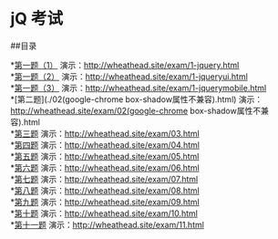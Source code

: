 # jQ 考试

##目录

*[第一题（1）](./1-jquery.html)  演示：http://wheathead.site/exam/1-jquery.html<br>
*[第一题（2）](./1-jqueryui.html) 演示：http://wheathead.site/exam/1-jqueryui.html<br>
*[第一题（3）](./1-jquerymobile.html) 演示：http://wheathead.site/exam/1-jquerymobile.html<br>
*[第二题](./02(google-chrome box-shadow属性不兼容).html) 演示：http://wheathead.site/exam/02(google-chrome box-shadow属性不兼容).html<br>
*[第三题](./03.html)      演示：http://wheathead.site/exam/03.html<br>
*[第四题](./04.html)      演示：http://wheathead.site/exam/04.html<br>
*[第五题](./05.html)      演示：http://wheathead.site/exam/05.html<br>
*[第六题](./06.html)      演示：http://wheathead.site/exam/06.html<br>
*[第七题](./07.html)      演示：http://wheathead.site/exam/07.html<br>
*[第八题](./08.html)      演示：http://wheathead.site/exam/08.html<br>
*[第九题](./09.html)      演示：http://wheathead.site/exam/09.html<br>
*[第十题](./10.html)      演示：http://wheathead.site/exam/10.html<br>
*[第十一题](./11.html)     演示：http://wheathead.site/exam/11.html<br>
